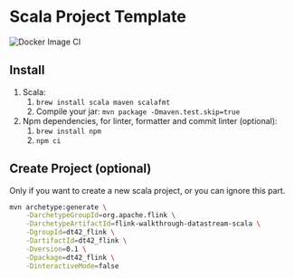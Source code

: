 # Scala Project Template 
![Docker Image CI](https://github.com/david30907d/dt42-flink/workflows/Docker%20Image%20CI/badge.svg)

## Install

1. Scala:
    1. `brew install scala maven scalafmt`
    2. Compile your jar: `mvn package -Dmaven.test.skip=true`
2. Npm dependencies, for linter, formatter and commit linter (optional):
    1. `brew install npm`
    2. `npm ci`

## Create Project (optional)

Only if you want to create a new scala project, or you can ignore this part.

```bash
mvn archetype:generate \
    -DarchetypeGroupId=org.apache.flink \
    -DarchetypeArtifactId=flink-walkthrough-datastream-scala \
    -DgroupId=dt42_flink \
    -DartifactId=dt42_flink \
    -Dversion=0.1 \
    -Dpackage=dt42_flink \
    -DinteractiveMode=false
```